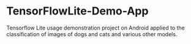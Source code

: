 # TensorFlowLite-Demo-App
Tensorflow Lite usage demonstration project on Android applied to the classification of images of dogs and cats and various other models.
